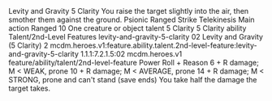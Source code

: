 <ability>
  <name>Levity and Gravity</name>
  <cost>5 Clarity</cost>
  <flavor>You raise the target slightly into the air, then smother them against the ground.</flavor>
  <keywords>
    <keyword>Psionic</keyword>
    <keyword>Ranged</keyword>
    <keyword>Strike</keyword>
    <keyword>Telekinesis</keyword>
  </keywords>
  <type>Main action</type>
  <distance>Ranged 10</distance>
  <target>One creature or object</target>
  <metadata>
    <class>talent</class>
    <cost>5 Clarity</cost>
    <cost_amount>5</cost_amount>
    <cost_resource>Clarity</cost_resource>
    <feature_type>ability</feature_type>
    <file_dpath>Talent/2nd-Level Features</file_dpath>
    <item_id>levity-and-gravity-5-clarity</item_id>
    <item_index>02</item_index>
    <item_name>Levity and Gravity (5 Clarity)</item_name>
    <level>2</level>
    <scc>mcdm.heroes.v1:feature.ability.talent.2nd-level-feature:levity-and-gravity-5-clarity</scc>
    <scdc>1.1.1:7.2.1.5:02</scdc>
    <source>mcdm.heroes.v1</source>
    <type>feature/ability/talent/2nd-level-feature</type>
  </metadata>
  <effects>
    <effect type="roll">
      <roll>Power Roll + Reason</roll>
      <t1>6 + R damage; M &lt; WEAK, prone</t1>
      <t2>10 + R damage; M &lt; AVERAGE, prone</t2>
      <t3>14 + R damage; M &lt; STRONG, prone and can&apos;t stand (save ends)</t3>
    </effect>
    <effect type="mundane" name="Strained">You take half the damage the target takes.</effect>
  </effects>
</ability>
